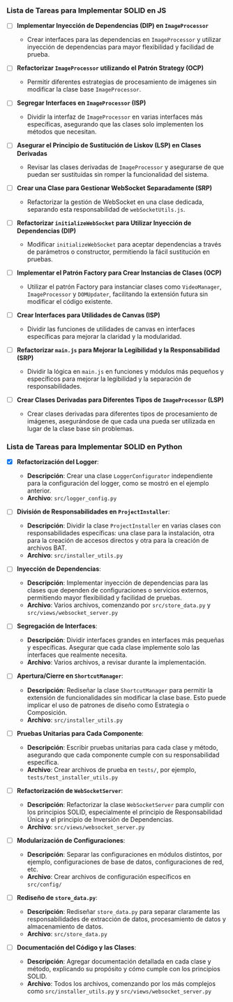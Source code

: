 ### Lista de Tareas para Implementar SOLID en JS

- [ ] **Implementar Inyección de Dependencias (DIP) en `ImageProcessor`**
  - Crear interfaces para las dependencias en `ImageProcessor` y utilizar inyección de dependencias para mayor flexibilidad y facilidad de prueba.

- [ ] **Refactorizar `ImageProcessor` utilizando el Patrón Strategy (OCP)**
  - Permitir diferentes estrategias de procesamiento de imágenes sin modificar la clase base `ImageProcessor`.

- [ ] **Segregar Interfaces en `ImageProcessor` (ISP)**
  - Dividir la interfaz de `ImageProcessor` en varias interfaces más específicas, asegurando que las clases solo implementen los métodos que necesitan.

- [ ] **Asegurar el Principio de Sustitución de Liskov (LSP) en Clases Derivadas**
  - Revisar las clases derivadas de `ImageProcessor` y asegurarse de que puedan ser sustituidas sin romper la funcionalidad del sistema.

- [ ] **Crear una Clase para Gestionar WebSocket Separadamente (SRP)**
  - Refactorizar la gestión de WebSocket en una clase dedicada, separando esta responsabilidad de `webSocketUtils.js`.

- [ ] **Refactorizar `initializeWebSocket` para Utilizar Inyección de Dependencias (DIP)**
  - Modificar `initializeWebSocket` para aceptar dependencias a través de parámetros o constructor, permitiendo la fácil sustitución en pruebas.

- [ ] **Implementar el Patrón Factory para Crear Instancias de Clases (OCP)**
  - Utilizar el patrón Factory para instanciar clases como `VideoManager`, `ImageProcessor` y `DOMUpdater`, facilitando la extensión futura sin modificar el código existente.

- [ ] **Crear Interfaces para Utilidades de Canvas (ISP)**
  - Dividir las funciones de utilidades de canvas en interfaces específicas para mejorar la claridad y la modularidad.

- [ ] **Refactorizar `main.js` para Mejorar la Legibilidad y la Responsabilidad (SRP)**
  - Dividir la lógica en `main.js` en funciones y módulos más pequeños y específicos para mejorar la legibilidad y la separación de responsabilidades.

- [ ] **Crear Clases Derivadas para Diferentes Tipos de `ImageProcessor` (LSP)**
  - Crear clases derivadas para diferentes tipos de procesamiento de imágenes, asegurándose de que cada una pueda ser utilizada en lugar de la clase base sin problemas.


### Lista de Tareas para Implementar SOLID en Python

- [x] **Refactorización del Logger**:
  - **Descripción**: Crear una clase `LoggerConfigurator` independiente para la configuración del logger, como se mostró en el ejemplo anterior.
  - **Archivo**: `src/logger_config.py`

- [ ] **División de Responsabilidades en `ProjectInstaller`**:
  - **Descripción**: Dividir la clase `ProjectInstaller` en varias clases con responsabilidades específicas: una clase para la instalación, otra para la creación de accesos directos y otra para la creación de archivos BAT.
  - **Archivo**: `src/installer_utils.py`

- [ ] **Inyección de Dependencias**:
  - **Descripción**: Implementar inyección de dependencias para las clases que dependen de configuraciones o servicios externos, permitiendo mayor flexibilidad y facilidad de pruebas.
  - **Archivo**: Varios archivos, comenzando por `src/store_data.py` y `src/views/websocket_server.py`

- [ ] **Segregación de Interfaces**:
  - **Descripción**: Dividir interfaces grandes en interfaces más pequeñas y específicas. Asegurar que cada clase implemente solo las interfaces que realmente necesita.
  - **Archivo**: Varios archivos, a revisar durante la implementación.

- [ ] **Apertura/Cierre en `ShortcutManager`**:
  - **Descripción**: Rediseñar la clase `ShortcutManager` para permitir la extensión de funcionalidades sin modificar la clase base. Esto puede implicar el uso de patrones de diseño como Estrategia o Composición.
  - **Archivo**: `src/installer_utils.py`

- [ ] **Pruebas Unitarias para Cada Componente**:
  - **Descripción**: Escribir pruebas unitarias para cada clase y método, asegurando que cada componente cumple con su responsabilidad específica.
  - **Archivo**: Crear archivos de prueba en `tests/`, por ejemplo, `tests/test_installer_utils.py`

- [ ] **Refactorización de `WebSocketServer`**:
  - **Descripción**: Refactorizar la clase `WebSocketServer` para cumplir con los principios SOLID, especialmente el principio de Responsabilidad Única y el principio de Inversión de Dependencias.
  - **Archivo**: `src/views/websocket_server.py`

- [ ] **Modularización de Configuraciones**:
  - **Descripción**: Separar las configuraciones en módulos distintos, por ejemplo, configuraciones de base de datos, configuraciones de red, etc.
  - **Archivo**: Crear archivos de configuración específicos en `src/config/`

- [ ] **Rediseño de `store_data.py`**:
  - **Descripción**: Rediseñar `store_data.py` para separar claramente las responsabilidades de extracción de datos, procesamiento de datos y almacenamiento de datos.
  - **Archivo**: `src/store_data.py`

- [ ] **Documentación del Código y las Clases**:
  - **Descripción**: Agregar documentación detallada en cada clase y método, explicando su propósito y cómo cumple con los principios SOLID.
  - **Archivo**: Todos los archivos, comenzando por los más complejos como `src/installer_utils.py` y `src/views/websocket_server.py`

